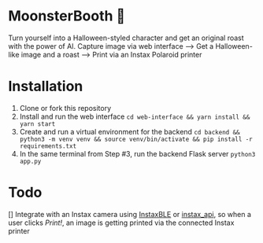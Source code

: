 # MoonsterBooth 🧌
Turn yourself into a Halloween-styled character and get an original roast with the power of AI.
Capture image via web interface --> Get a Halloween-like image and a roast --> Print via an Instax Polaroid printer

# Installation
1. Clone or fork this repository
2. Install and run the web interface `cd web-interface && yarn install && yarn start`
3. Create and run a virtual environment for the backend `cd backend && python3 -m venv venv && source venv/bin/activate && pip install -r requirements.txt`
4. In the same terminal from Step #3, run the backend Flask server `python3 app.py`

# Todo
[] Integrate with an Instax camera using [InstaxBLE](https://github.com/javl/InstaxBLE) or [instax_api](https://github.com/jpwsutton/instax_api), so when a user clicks _Print!_, an image is getting printed via the connected Instax printer